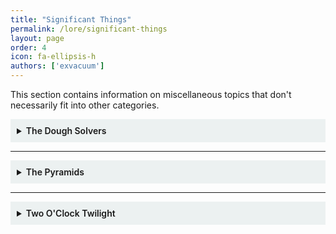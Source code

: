 ```yaml
---
title: "Significant Things"
permalink: /lore/significant-things
layout: page
order: 4
icon: fa-ellipsis-h
authors: ['exvacuum']
---
```


This section contains information on miscellaneous topics that don't necessarily fit into other categories.

<details id="doughsolvers" style="background-color: #ecf1f1;padding: 10px">
<summary>
<b style="font-weight:600; ">The Dough Solvers</b>
</summary>
<br>

The Dough Solvers are a volunteer organization of solvers dedicated to uncovering the secrets of the ARG. We can be contacted at anytime in the Discord Server:

<iframe src="https://discordapp.com/widget?id=644036160909213724&theme=dark" width="100%" height="500" allowtransparency="true" frameborder="0"></iframe>
</details>

---

<details id="pyramids" style="background-color: #ecf1f1;padding: 10px">
<summary>
<b style="font-weight:600; ">The Pyramids</b>
</summary>
<br>

<img src="../assets/img/pyramids.jpg" style="width: 250px;">
<br>

The Pyramids are a recurring insignia in the ARG, and represent The Pyramids, an office building complex located in Indianapolis (Thanks John):
<br>

<img src="../assets/img/25911355371_bf2951c040_c.jpg" style="width:500px;">
<br>

One of the Pyramids used to be home to the Art Institute of Indianapolis, but following the institute's closure in 2018 the College of Biblical Studies has become the currnent tenant.
</details>

---

<details id="2oct" style="background-color: #ecf1f1;padding: 10px">
<summary>
<b style="font-weight:600; ">Two O'Clock Twilight</b>
</summary>
<br>

<img src="../assets/img/2oct.jpg" style="width:500px;">

<p>Two O&#39;Clock Twilight was an experimental musical group based in Indianapolis, of which the deceased <a href="../../lore/characters/daniel">Daniel Jaffke</a> was a member and vocalist.
Their discography is featured multiple times throughout the videos posted to the <a href="../../youtube">YouTube channel</a>.</p>
</details>
